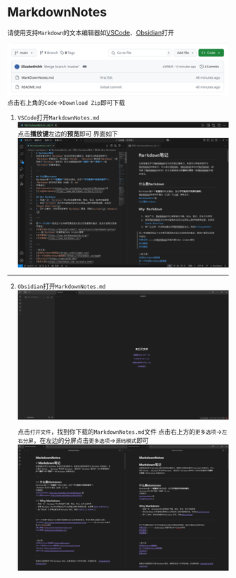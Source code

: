 # MarkdownNotes
请使用支持`Markdown`的文本编辑器如[VSCode][1]、[Obsidian][2]打开

![下载文件](pic1.png)
点击右上角的`Code`->`Download Zip`即可下载


1. `VSCode`打开`MarkdownNotes.md`
   ![打开预览](pic2.png)
   点击**播放键**左边的**预览**即可
   界面如下
   ![预览界面](pic3.png)

---

2. `Obsidian`打开`MarkdownNotes.md`  
   ![Obsidian界面](pic4.png)  
   
   点击`打开文件`，找到你下载的`MarkdownNotes.md`文件
   点击右上方的`更多选项`->`左右分屏`，在左边的分屏点击`更多选项`->`源码模式`即可
   ![预览界面](pic5.png)


[1]:<https://code.visualstudio.com/>
[2]:<https://obsidian.md/>

